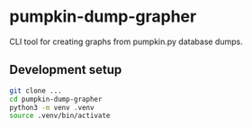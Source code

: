 # pumpkin-dump-grapher

CLI tool for creating graphs from pumpkin.py database dumps.


## Development setup

```bash
git clone ...
cd pumpkin-dump-grapher
python3 -m venv .venv
source .venv/bin/activate
```

